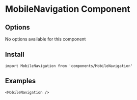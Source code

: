 # MobileNavigation Component


## Options
No options available for this component

## Install
```
import MobileNavigation from 'components/MobileNavigation'
```

## Examples
```
<MobileNavigation />
```